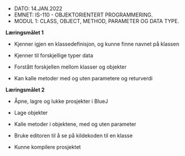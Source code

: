 - DATO: 14.JAN.2022
- EMNET: IS-110 - OBJEKTORIENTERT PROGRAMMERING.
- MODUL 1: CLASS, OBJECT, METHOD, PARAMETER OG DATA TYPE.

**Læringsmålet 1**
- Kjenner igjen en klassedefinisjon, og kunne finne navnet på klassen

- Kjenner til forskjellige typer data

- Forstått forskjellen mellom klasser og objekter

- Kan kalle metoder med og uten parametere og returverdi

**Læringsmålet 2**
- Åpne, lagre og lukke prosjekter i BlueJ

- Lage objekter

- Kalle metoder i objektene, med og uten parameter

- Bruke editoren til å se på kildekoden til en klasse

- Kunne kompilere prosjektet

 




